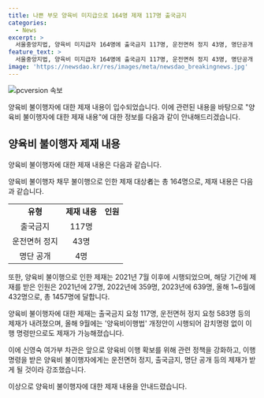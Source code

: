 ```yaml
---
title: 나쁜 부모 양육비 미지급으로 164명 제재 117명 출국금지
categories:
  - News
excerpt: >
  서울중앙지법, 양육비 미지급자 164명에 출국금지 117명, 운전면허 정지 43명, 명단공개 4명 등 제재. 올해 신규 제재자 432명으로 누적 1457명. 양육비이행법 강화로 제재 절차 간소화, 양육비 이행확보 정책 강조. 신영숙 여가부 차관 양육비 이행에 대한 강력한 제재와 지원 정책으로 미지급 문제 해결에 힘쓸 것이라 밝혔다.
feature_text: >
  서울중앙지법, 양육비 미지급자 164명에 출국금지 117명, 운전면허 정지 43명, 명단공개 4명 등 제재. 올해 신규 제재자 432명으로 누적 1457명. 양육비이행법 강화로 제재 절차 간소화, 양육비 이행확보 정책 강조. 신영숙 여가부 차관 양육비 이행에 대한 강력한 제재와 지원 정책으로 미지급 문제 해결에 힘쓸 것이라 밝혔다.
image: 'https://newsdao.kr/res/images/meta/newsdao_breakingnews.jpg'
---
```


<p><img src="https://newsdao.kr/res/images/meta/newsdao_breakingnews.jpg" alt="pcversion 속보" /></p>

<p>양육비 불이행자에 대한 제재 내용이 입수되었습니다. 이에 관련된 내용을 바탕으로 "양육비 불이행자에 대한 제재 내용"에 대한 정보를 다음과 같이 안내해드리겠습니다.</p>

<h2 data-ke-size="size26">양육비 불이행자 제재 내용</h2>

<p>양육비 불이행자에 대한 제재 내용은 다음과 같습니다.</p>

<p data-ke-size="size16">양육비 불이행자 채무 불이행으로 인한 제재 대상者는 총 164명으로, 제재 내용은 다음과 같습니다.</p>

<table>
  <tbody>
    <tr>
      <td style="text-align: center; height: 17px;"><b>유형</b></td>
      <td style="text-align: center; height: 17px;"><b>제재 내용</b></td>
      <td style="text-align: center; height: 17px;"><b>인원</b></td>
    </tr>
    <tr>
      <td style="text-align: center; height: 17px;">출국금지</td>
      <td style="text-align: center; height: 17px;">117명</td>
      <td style="text-align: center; height: 17px;"></td>
    </tr>
    <tr>
      <td style="text-align: center; height: 17px;">운전면허 정지</td>
      <td style="text-align: center; height: 17px;">43명</td>
      <td style="text-align: center; height: 17px;"></td>
    </tr>
    <tr>
      <td style="text-align: center; height: 17px;">명단 공개</td>
      <td style="text-align: center; height: 17px;">4명</td>
      <td style="text-align: center; height: 17px;"></td>
    </tr>
  </tbody>
</table>

<p data-ke-size="size16">또한, 양육비 불이행으로 인한 제재는 2021년 7월 이후에 시행되었으며, 해당 기간에 제재를 받은 인원은 2021년에 27명, 2022년에 359명, 2023년에 639명, 올해 1~6월에 432명으로, 총 1457명에 달합니다.</p>

<p data-ke-size="size16">양육비 불이행자에 대한 제재는 출국금지 요청 117명, 운전면허 정지 요청 583명 등의 제재가 내려졌으며, 올해 9월에는 '양육비이행법' 개정안이 시행되어 감치명령 없이 이행 명령만으로도 제재가 가능해졌습니다.</p>

<p data-ke-size="size16">이에 신영숙 여가부 차관은 앞으로 양육비 이행 확보를 위해 관련 정책을 강화하고, 이행명령을 받은 양육비 불이행자에게는 운전면허 정지, 출국금지, 명단 공개 등의 제재가 받게 될 것이라 강조했습니다.</p>

<p>이상으로 양육비 불이행자에 대한 제재 내용을 안내드렸습니다.</p>

